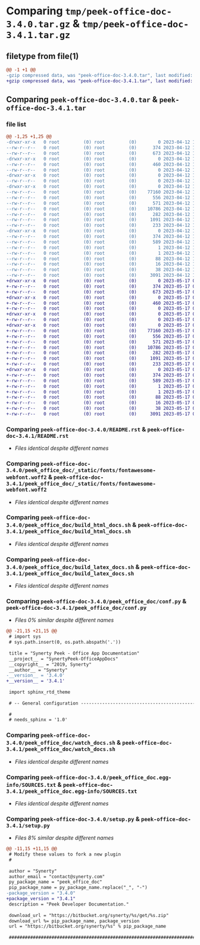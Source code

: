 # Comparing `tmp/peek-office-doc-3.4.0.tar.gz` & `tmp/peek-office-doc-3.4.1.tar.gz`

## filetype from file(1)

```diff
@@ -1 +1 @@
-gzip compressed data, was "peek-office-doc-3.4.0.tar", last modified: Wed Apr 12 11:05:03 2023, max compression
+gzip compressed data, was "peek-office-doc-3.4.1.tar", last modified: Wed May 17 03:31:40 2023, max compression
```

## Comparing `peek-office-doc-3.4.0.tar` & `peek-office-doc-3.4.1.tar`

### file list

```diff
@@ -1,25 +1,25 @@
-drwxr-xr-x   0 root         (0) root         (0)        0 2023-04-12 11:05:03.782208 peek-office-doc-3.4.0/
--rw-r--r--   0 root         (0) root         (0)      374 2023-04-12 11:05:03.782208 peek-office-doc-3.4.0/PKG-INFO
--rw-r--r--   0 root         (0) root         (0)      673 2023-04-12 11:03:18.000000 peek-office-doc-3.4.0/README.rst
-drwxr-xr-x   0 root         (0) root         (0)        0 2023-04-12 11:05:03.781208 peek-office-doc-3.4.0/peek_office_doc/
--rw-r--r--   0 root         (0) root         (0)      460 2023-04-12 11:03:18.000000 peek-office-doc-3.4.0/peek_office_doc/PlatformDependencyTest.py
--rw-r--r--   0 root         (0) root         (0)        0 2023-04-12 11:05:03.000000 peek-office-doc-3.4.0/peek_office_doc/__init__.py
-drwxr-xr-x   0 root         (0) root         (0)        0 2023-04-12 11:05:03.782208 peek-office-doc-3.4.0/peek_office_doc/_static/
--rw-r--r--   0 root         (0) root         (0)        0 2023-04-12 11:03:18.000000 peek-office-doc-3.4.0/peek_office_doc/_static/.gitkeep
-drwxr-xr-x   0 root         (0) root         (0)        0 2023-04-12 11:05:03.782208 peek-office-doc-3.4.0/peek_office_doc/_static/fonts/
--rw-r--r--   0 root         (0) root         (0)    77160 2023-04-12 11:03:18.000000 peek-office-doc-3.4.0/peek_office_doc/_static/fonts/fontawesome-webfont.woff2
--rw-r--r--   0 root         (0) root         (0)      556 2023-04-12 11:03:18.000000 peek-office-doc-3.4.0/peek_office_doc/build_html_docs.sh
--rw-r--r--   0 root         (0) root         (0)      571 2023-04-12 11:03:18.000000 peek-office-doc-3.4.0/peek_office_doc/build_latex_docs.sh
--rw-r--r--   0 root         (0) root         (0)    10786 2023-04-12 11:05:03.000000 peek-office-doc-3.4.0/peek_office_doc/conf.py
--rw-r--r--   0 root         (0) root         (0)      282 2023-04-12 11:03:18.000000 peek-office-doc-3.4.0/peek_office_doc/index.rst
--rw-r--r--   0 root         (0) root         (0)     1091 2023-04-12 11:03:18.000000 peek-office-doc-3.4.0/peek_office_doc/watch_docs.sh
--rw-r--r--   0 root         (0) root         (0)      233 2023-04-12 11:03:18.000000 peek-office-doc-3.4.0/peek_office_doc/welcome.rst
-drwxr-xr-x   0 root         (0) root         (0)        0 2023-04-12 11:05:03.781208 peek-office-doc-3.4.0/peek_office_doc.egg-info/
--rw-r--r--   0 root         (0) root         (0)      374 2023-04-12 11:05:03.000000 peek-office-doc-3.4.0/peek_office_doc.egg-info/PKG-INFO
--rw-r--r--   0 root         (0) root         (0)      589 2023-04-12 11:05:03.000000 peek-office-doc-3.4.0/peek_office_doc.egg-info/SOURCES.txt
--rw-r--r--   0 root         (0) root         (0)        1 2023-04-12 11:05:03.000000 peek-office-doc-3.4.0/peek_office_doc.egg-info/dependency_links.txt
--rw-r--r--   0 root         (0) root         (0)        1 2023-04-12 11:05:03.000000 peek-office-doc-3.4.0/peek_office_doc.egg-info/not-zip-safe
--rw-r--r--   0 root         (0) root         (0)       88 2023-04-12 11:05:03.000000 peek-office-doc-3.4.0/peek_office_doc.egg-info/requires.txt
--rw-r--r--   0 root         (0) root         (0)       16 2023-04-12 11:05:03.000000 peek-office-doc-3.4.0/peek_office_doc.egg-info/top_level.txt
--rw-r--r--   0 root         (0) root         (0)       38 2023-04-12 11:05:03.782208 peek-office-doc-3.4.0/setup.cfg
--rw-r--r--   0 root         (0) root         (0)     3091 2023-04-12 11:05:03.000000 peek-office-doc-3.4.0/setup.py
+drwxr-xr-x   0 root         (0) root         (0)        0 2023-05-17 03:31:40.969389 peek-office-doc-3.4.1/
+-rw-r--r--   0 root         (0) root         (0)      374 2023-05-17 03:31:40.969389 peek-office-doc-3.4.1/PKG-INFO
+-rw-r--r--   0 root         (0) root         (0)      673 2023-05-17 03:29:56.000000 peek-office-doc-3.4.1/README.rst
+drwxr-xr-x   0 root         (0) root         (0)        0 2023-05-17 03:31:40.968389 peek-office-doc-3.4.1/peek_office_doc/
+-rw-r--r--   0 root         (0) root         (0)      460 2023-05-17 03:29:56.000000 peek-office-doc-3.4.1/peek_office_doc/PlatformDependencyTest.py
+-rw-r--r--   0 root         (0) root         (0)        0 2023-05-17 03:31:40.000000 peek-office-doc-3.4.1/peek_office_doc/__init__.py
+drwxr-xr-x   0 root         (0) root         (0)        0 2023-05-17 03:31:40.969389 peek-office-doc-3.4.1/peek_office_doc/_static/
+-rw-r--r--   0 root         (0) root         (0)        0 2023-05-17 03:29:56.000000 peek-office-doc-3.4.1/peek_office_doc/_static/.gitkeep
+drwxr-xr-x   0 root         (0) root         (0)        0 2023-05-17 03:31:40.969389 peek-office-doc-3.4.1/peek_office_doc/_static/fonts/
+-rw-r--r--   0 root         (0) root         (0)    77160 2023-05-17 03:29:56.000000 peek-office-doc-3.4.1/peek_office_doc/_static/fonts/fontawesome-webfont.woff2
+-rw-r--r--   0 root         (0) root         (0)      556 2023-05-17 03:29:56.000000 peek-office-doc-3.4.1/peek_office_doc/build_html_docs.sh
+-rw-r--r--   0 root         (0) root         (0)      571 2023-05-17 03:29:56.000000 peek-office-doc-3.4.1/peek_office_doc/build_latex_docs.sh
+-rw-r--r--   0 root         (0) root         (0)    10786 2023-05-17 03:31:40.000000 peek-office-doc-3.4.1/peek_office_doc/conf.py
+-rw-r--r--   0 root         (0) root         (0)      282 2023-05-17 03:29:56.000000 peek-office-doc-3.4.1/peek_office_doc/index.rst
+-rw-r--r--   0 root         (0) root         (0)     1091 2023-05-17 03:29:56.000000 peek-office-doc-3.4.1/peek_office_doc/watch_docs.sh
+-rw-r--r--   0 root         (0) root         (0)      233 2023-05-17 03:29:56.000000 peek-office-doc-3.4.1/peek_office_doc/welcome.rst
+drwxr-xr-x   0 root         (0) root         (0)        0 2023-05-17 03:31:40.969389 peek-office-doc-3.4.1/peek_office_doc.egg-info/
+-rw-r--r--   0 root         (0) root         (0)      374 2023-05-17 03:31:40.000000 peek-office-doc-3.4.1/peek_office_doc.egg-info/PKG-INFO
+-rw-r--r--   0 root         (0) root         (0)      589 2023-05-17 03:31:40.000000 peek-office-doc-3.4.1/peek_office_doc.egg-info/SOURCES.txt
+-rw-r--r--   0 root         (0) root         (0)        1 2023-05-17 03:31:40.000000 peek-office-doc-3.4.1/peek_office_doc.egg-info/dependency_links.txt
+-rw-r--r--   0 root         (0) root         (0)        1 2023-05-17 03:31:40.000000 peek-office-doc-3.4.1/peek_office_doc.egg-info/not-zip-safe
+-rw-r--r--   0 root         (0) root         (0)       88 2023-05-17 03:31:40.000000 peek-office-doc-3.4.1/peek_office_doc.egg-info/requires.txt
+-rw-r--r--   0 root         (0) root         (0)       16 2023-05-17 03:31:40.000000 peek-office-doc-3.4.1/peek_office_doc.egg-info/top_level.txt
+-rw-r--r--   0 root         (0) root         (0)       38 2023-05-17 03:31:40.969389 peek-office-doc-3.4.1/setup.cfg
+-rw-r--r--   0 root         (0) root         (0)     3091 2023-05-17 03:31:40.000000 peek-office-doc-3.4.1/setup.py
```

### Comparing `peek-office-doc-3.4.0/README.rst` & `peek-office-doc-3.4.1/README.rst`

 * *Files identical despite different names*

### Comparing `peek-office-doc-3.4.0/peek_office_doc/_static/fonts/fontawesome-webfont.woff2` & `peek-office-doc-3.4.1/peek_office_doc/_static/fonts/fontawesome-webfont.woff2`

 * *Files identical despite different names*

### Comparing `peek-office-doc-3.4.0/peek_office_doc/build_html_docs.sh` & `peek-office-doc-3.4.1/peek_office_doc/build_html_docs.sh`

 * *Files identical despite different names*

### Comparing `peek-office-doc-3.4.0/peek_office_doc/build_latex_docs.sh` & `peek-office-doc-3.4.1/peek_office_doc/build_latex_docs.sh`

 * *Files identical despite different names*

### Comparing `peek-office-doc-3.4.0/peek_office_doc/conf.py` & `peek-office-doc-3.4.1/peek_office_doc/conf.py`

 * *Files 0% similar despite different names*

```diff
@@ -21,15 +21,15 @@
 # import sys
 # sys.path.insert(0, os.path.abspath('.'))
 
 title = "Synerty Peek - Office App Documentation"
 __project__ = "SynertyPeek-OfficeAppDocs"
 __copyright__ = "2019, Synerty"
 __author__ = "Synerty"
-__version__ = '3.4.0'
+__version__ = '3.4.1'
 
 import sphinx_rtd_theme
 
 # -- General configuration ------------------------------------------------
 
 #
 # needs_sphinx = '1.0'
```

### Comparing `peek-office-doc-3.4.0/peek_office_doc/watch_docs.sh` & `peek-office-doc-3.4.1/peek_office_doc/watch_docs.sh`

 * *Files identical despite different names*

### Comparing `peek-office-doc-3.4.0/peek_office_doc.egg-info/SOURCES.txt` & `peek-office-doc-3.4.1/peek_office_doc.egg-info/SOURCES.txt`

 * *Files identical despite different names*

### Comparing `peek-office-doc-3.4.0/setup.py` & `peek-office-doc-3.4.1/setup.py`

 * *Files 8% similar despite different names*

```diff
@@ -11,15 +11,15 @@
 # Modify these values to fork a new plugin
 #
 
 author = "Synerty"
 author_email = "contact@synerty.com"
 py_package_name = "peek_office_doc"
 pip_package_name = py_package_name.replace("_", "-")
-package_version = "3.4.0"
+package_version = "3.4.1"
 description = "Peek Developer Documentation."
 
 download_url = "https://bitbucket.org/synerty/%s/get/%s.zip"
 download_url %= pip_package_name, package_version
 url = "https://bitbucket.org/synerty/%s" % pip_package_name
 
 ###############################################################################
```

